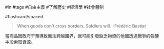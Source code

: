 #ln #tags #自由主義 #了解歷史 #經濟學 #社會體制 


#flashcard/spaced
> When goods don’t cross borders, Soldiers will. -Frédéric Bastiat

當商品因政府干預導致無法跨越國界，就可能引發缺乏物資的他國透過戰爭的強硬手段索取資源。